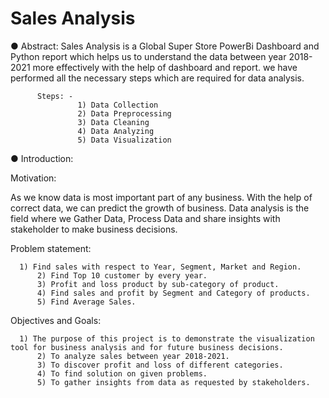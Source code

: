 # Sales Analysis

● Abstract: 
          Sales Analysis is a Global Super Store PowerBi Dashboard and Python report which helps us to understand the data between year 2018-2021 more effectively with             the help of dashboard and report. we have performed all the necessary steps which are required for data analysis. 
          
          Steps: -  
                   1) Data Collection 
                   2) Data Preprocessing 
                   3) Data Cleaning 
                   4) Data Analyzing 
                   5) Data Visualization


● Introduction:
	

Motivation: 

As we know data is most important part of any business. With the help of correct data, we can predict the growth of business. Data analysis is the field where we Gather Data, Process Data and share insights with stakeholder to make business decisions.

Problem statement: 
          
	  1) Find sales with respect to Year, Segment, Market and Region. 
          2) Find Top 10 customer by every year. 
          3) Profit and loss product by sub-category of product. 
          4) Find sales and profit by Segment and Category of products. 
          5) Find Average Sales.

Objectives and Goals: 
          
	  1) The purpose of this project is to demonstrate the visualization tool for business analysis and for future business decisions. 
          2) To analyze sales between year 2018-2021. 
          3) To discover profit and loss of different categories. 
          4) To find solution on given problems. 
          5) To gather insights from data as requested by stakeholders.





